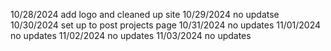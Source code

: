 10/28/2024 add logo and cleaned up site
10/29/2024 no updatse
10/30/2024 set up to post projects page
10/31/2024 no updates
11/01/2024 no updates
11/02/2024 no updates
11/03/2024 no updates
